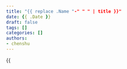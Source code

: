 ```yaml
---
title: "{{ replace .Name "-" " " | title }}"
date: {{ .Date }}
draft: false
tags: []
categories: []
authors:
- chenshu
---
```


{{<audio src="audios/here_after_us.mp3" caption="《后来的我们 - 五月天》" >}}
